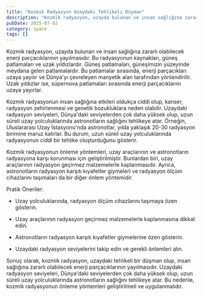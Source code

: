 ```yaml
---
title: "Kozmik Radyasyon Uzaydaki Tehlikeli Düşman"
description: "Kozmik radyasyon, uzayda bulunan ve insan sağlığına zararlı olabilecek enerji parçacıklarının yayılmasıdır. Bu radyasyonun kaynakları, güneş patlamaları ve u..."
pubDate: 2025-07-02
category: space
tags: []
---
```


Kozmik radyasyon, uzayda bulunan ve insan sağlığına zararlı olabilecek enerji parçacıklarının yayılmasıdır. Bu radyasyonun kaynakları, güneş patlamaları ve uzak yıldızlardır. Güneş patlamaları, güneşimizin yüzeyinde meydana gelen patlamalardır. Bu patlamalar sırasında, enerji parçacıkları uzaya yayılır ve Dünya'yı çevreleyen manyetik alan tarafından yönlendirilir. Uzak yıldızlar ise, süpernova patlamaları sırasında enerji parçacıklarını uzaya yayırlar.

Kozmik radyasyonun insan sağlığına etkileri oldukça ciddi olup, kanser, radyasyon zehirlenmesi ve genetik bozukluklara neden olabilir. Uzaydaki radyasyon seviyeleri, Dünya'daki seviyelerden çok daha yüksek olup, uzun süreli uzay yolculuklarında astronotların sağlığını tehlikeye atar. Örneğin, Uluslararası Uzay İstasyonu'nda astronotlar, yılda yaklaşık 20-30 radyasyon birimine maruz kalırlar. Bu durum, uzun süreli uzay yolculuklarında radyasyonun ciddi bir tehlike oluşturduğunu gösterir.

Kozmik radyasyonun önleme yöntemleri, uzay araçlarının ve astronotların radyasyona karşı korunması için geliştirilmiştir. Bunlardan biri, uzay araçlarının radyasyon geçirmez malzemelerle kaplanmasıdır. Ayrıca, astronotların radyasyon karşıtı kıyafetler giymeleri ve radyasyon ölçüm cihazlarını taşımaları da bir diğer önlem yöntemidir.

Pratik Öneriler:

* Uzay yolculuklarında, radyasyon ölçüm cihazlarını taşımaya özen gösterin.

* Uzay araçlarının radyasyon geçirmez malzemelerle kaplanmasına dikkat edin.

* Astronotların radyasyon karşıtı kıyafetler giymelerine özen gösterin.

* Uzaydaki radyasyon seviyelerini takip edin ve gerekli önlemleri alın.

Sonuç olarak, kozmik radyasyon, uzaydaki tehlikeli bir düşman olup, insan sağlığına zararlı olabilecek enerji parçacıklarının yayılmasıdır. Uzaydaki radyasyon seviyeleri, Dünya'daki seviyelerden çok daha yüksek olup, uzun süreli uzay yolculuklarında astronotların sağlığını tehlikeye atar. Bu nedenle, kozmik radyasyonun önleme yöntemleri geliştirilmeli ve uygulanmalıdır.